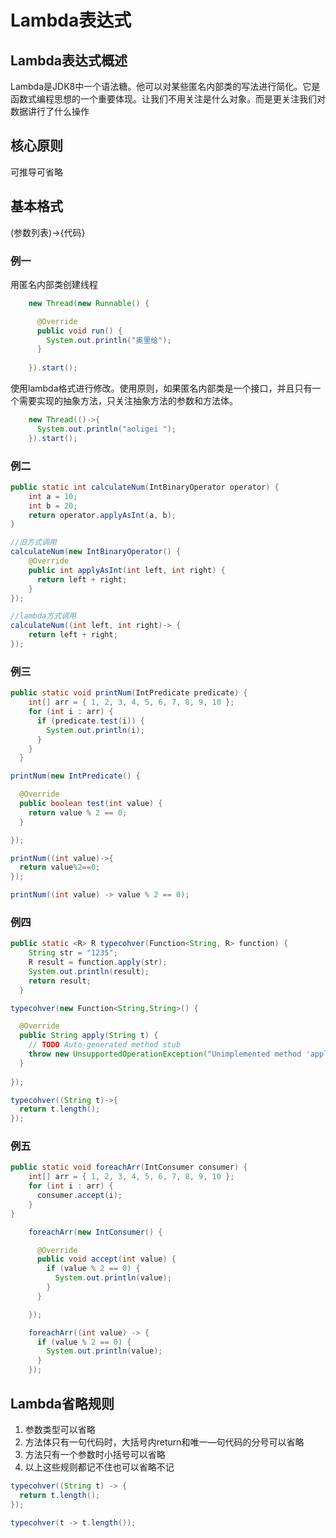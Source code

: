 # Lambda表达式

## Lambda表达式概述

Lambda是JDK8中一个语法糖。他可以对某些匿名内部类的写法进行简化。它是函数式编程思想的一个重要体现。让我们不用关注是什么对象。而是更关注我们对数据讲行了什么操作

## 核心原则

可推导可省略

## 基本格式

(参数列表)->{代码}

### 例一

用匿名内部类创建线程

```java
    new Thread(new Runnable() {

      @Override
      public void run() {
        System.out.println("奥里给");
      }
  
    }).start();
```

使用lambda格式进行修改。使用原则，如果匿名内部类是一个接口，并且只有一个需要实现的抽象方法，只关注抽象方法的参数和方法体。

```java
    new Thread(()->{
      System.out.println("aoligei ");
    }).start();
```

### 例二

```java
public static int calculateNum(IntBinaryOperator operator) {
    int a = 10;
    int b = 20;
    return operator.applyAsInt(a, b);
}
```

```java
//旧方式调用
calculateNum(new IntBinaryOperator() {
    @Override
    public int applyAsInt(int left, int right) {
      return left + right;
    }
});

//lambda方式调用
calculateNum((int left, int right)-> {
    return left + right;
});
```

### 例三

```java
public static void printNum(IntPredicate predicate) {
    int[] arr = { 1, 2, 3, 4, 5, 6, 7, 8, 9, 10 };
    for (int i : arr) {
      if (predicate.test(i)) {
        System.out.println(i);
      }
    }
  }
```

```java
printNum(new IntPredicate() {

  @Override
  public boolean test(int value) {
    return value % 2 == 0;
  }

});

printNum((int value)->{
  return value%2==0;
});

printNum((int value) -> value % 2 == 0);
```

### 例四

```java
public static <R> R typecohver(Function<String, R> function) {
    String str = "1235";
    R result = function.apply(str);
    System.out.println(result);
    return result;
  }
```

```java
typecohver(new Function<String,String>() {

  @Override
  public String apply(String t) {
    // TODO Auto-generated method stub
    throw new UnsupportedOperationException("Unimplemented method 'apply'");
  }
  
});

typecohver((String t)->{
  return t.length();
});
```

### 例五

```java
public static void foreachArr(IntConsumer consumer) {
    int[] arr = { 1, 2, 3, 4, 5, 6, 7, 8, 9, 10 };
    for (int i : arr) {
      consumer.accept(i);
    }
}
```

```java
    foreachArr(new IntConsumer() {

      @Override
      public void accept(int value) {
        if (value % 2 == 0) {
          System.out.println(value);
        }
      }

    });

    foreachArr((int value) -> {
      if (value % 2 == 0) {
        System.out.println(value);
      }
    });
```

## Lambda省略规则

1. 参数类型可以省略
2. 方法体只有一句代码时，大括号内return和唯一—句代码的分号可以省略
3. 方法只有一个参数时小括号可以省略
4. 以上这些规则都记不住也可以省略不记

```java
typecohver((String t) -> {
  return t.length();
});

typecohver(t -> t.length());
```
